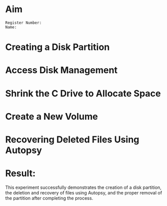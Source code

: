 # Aim
```
Register Number:
Name:
```
# Creating a Disk Partition
# Access Disk Management
# Shrink the C Drive to Allocate Space
# Create a New Volume
# Recovering Deleted Files Using Autopsy
# Result:
This experiment successfully demonstrates the creation of a disk partition, the deletion and recovery of files using Autopsy, and the proper removal of the partition after completing the process.

